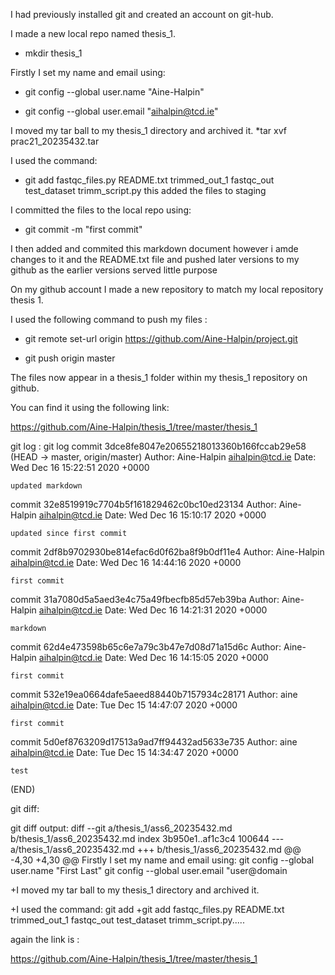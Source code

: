 I had previously installed git and created an account on git-hub.

I made a new local repo named thesis_1.
* mkdir thesis_1
 

Firstly I set my name and email using:
* git config --global user.name "Aine-Halpin"

* git config --global user.email "aihalpin@tcd.ie"

I moved my tar ball to my thesis_1 directory and archived it.
*tar xvf prac21_20235432.tar


I used the command:
* git add fastqc_files.py README.txt trimmed_out_1 fastqc_out test_dataset trimm_script.py
this added the files to staging

I committed the files to the local repo using:

* git commit -m "first commit"

I then added and commited this markdown document however i amde changes to
it and the README.txt file and pushed later versions to my github as the 
earlier versions served little purpose
 
On my github account I made a new repository to match my local repository thesis 1.

I used the following command to push my files :
* git remote set-url origin https://github.com/Aine-Halpin/project.git

* git push origin master

The files now appear in a thesis_1 folder within my thesis_1 repository on github.  


You can find it using the following link:

https://github.com/Aine-Halpin/thesis_1/tree/master/thesis_1  



git log :
git log
commit 3dce8fe8047e20655218013360b166fccab29e58 (HEAD -> master, origin/master)
Author: Aine-Halpin <aihalpin@tcd.ie>
Date:   Wed Dec 16 15:22:51 2020 +0000

    updated markdown

commit 32e8519919c7704b5f161829462c0bc10ed23134
Author: Aine-Halpin <aihalpin@tcd.ie>
Date:   Wed Dec 16 15:10:17 2020 +0000

    updated since first commit

commit 2df8b9702930be814efac6d0f62ba8f9b0df11e4
Author: Aine-Halpin <aihalpin@tcd.ie>
Date:   Wed Dec 16 14:44:16 2020 +0000

    first commit

commit 31a7080d5a5aed3e4c75a49fbecfb85d57eb39ba
Author: Aine-Halpin <aihalpin@tcd.ie>
Date:   Wed Dec 16 14:21:31 2020 +0000

    markdown

commit 62d4e473598b65c6e7a79c3b47e7d08d71a15d6c
Author: Aine-Halpin <aihalpin@tcd.ie>
Date:   Wed Dec 16 14:15:05 2020 +0000

    first commit

commit 532e19ea0664dafe5aeed88440b7157934c28171
Author: aine <aihalpin@tcd.ie>
Date:   Tue Dec 15 14:47:07 2020 +0000

    first commit

commit 5d0ef8763209d17513a9ad7ff94432ad5633e735
Author: aine <aihalpin@tcd.ie>
Date:   Tue Dec 15 14:34:47 2020 +0000

    test
(END)


git diff:

git diff output:
diff --git a/thesis_1/ass6_20235432.md b/thesis_1/ass6_20235432.md
index 3b950e1..af1c3c4 100644
--- a/thesis_1/ass6_20235432.md
+++ b/thesis_1/ass6_20235432.md
@@ -4,30 +4,30 @@ Firstly I set my name and email using:
 git config --global user.name "First Last"
 git config --global user.email "user@domain
 
+I moved my tar ball to my thesis_1 directory and archived it.

+I used the command:
git add
+git add fastqc_files.py README.txt trimmed_out_1 fastqc_out test_dataset trimm_script.py.....




again the link is :

https://github.com/Aine-Halpin/thesis_1/tree/master/thesis_1




 









